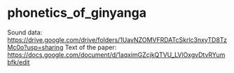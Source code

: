 # phonetics_of_ginyanga
Sound data: https://drive.google.com/drive/folders/1UayNZOMVFRDATcSkrlc3nxyTD8TzMc0o?usp=sharing
Text of the paper: https://docs.google.com/document/d/1aqximGZcjkQTVU_LVlOxgvDtvRYumbfk/edit
